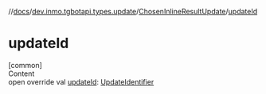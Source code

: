 //[docs](../../../index.md)/[dev.inmo.tgbotapi.types.update](../index.md)/[ChosenInlineResultUpdate](index.md)/[updateId](update-id.md)



# updateId  
[common]  
Content  
open override val [updateId](update-id.md): [UpdateIdentifier](../../dev.inmo.tgbotapi.types/index.md#%5Bdev.inmo.tgbotapi.types%2FUpdateIdentifier%2F%2F%2FPointingToDeclaration%2F%5D%2FClasslikes%2F625018081)  



